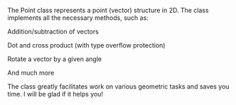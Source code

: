 The Point class represents a point (vector) structure in 2D. The class implements all the necessary methods, such as:

Addition/subtraction of vectors

Dot and cross product (with type overflow protection)

Rotate a vector by a given angle

And much more


The class greatly facilitates work on various geometric tasks and saves you time. I will be glad if it helps you!
